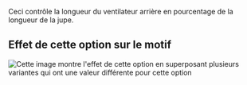 Ceci contrôle la longueur du ventilateur arrière en pourcentage de la longueur de la jupe.

## Effet de cette option sur le motif

![Cette image montre l'effet de cette option en superposant plusieurs variantes qui ont une valeur différente pour cette option](penelope_backventlength_sample.svg "Effet de cette option sur le motif")

